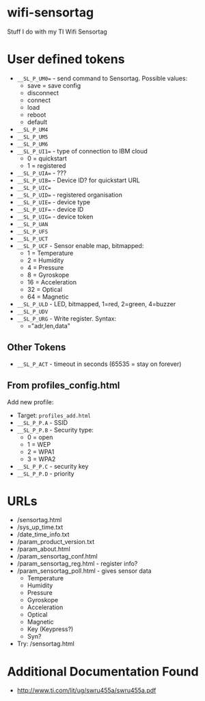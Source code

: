 # wifi-sensortag
Stuff I do with my TI Wifi Sensortag

# User defined tokens
* `__SL_P_UM0=` - send command to Sensortag. Possible values:
  * save = save config
  * disconnect
  * connect
  * load
  * reboot
  * default
* `__SL_P_UM4`
* `__SL_P_UM5`
* `__SL_P_UM6`
* `__SL_P_UI1=` - type of connection to IBM cloud
  * 0 = quickstart
  * 1 = registered
* `__SL_P_UIA=` - ???
* `__SL_P_UIB=` - Device ID? for quickstart URL
* `__SL_P_UIC=`
* `__SL_P_UID=` - registered organisation
* `__SL_P_UIE=` - device type
* `__SL_P_UIF=` - device ID
* `__SL_P_UIG=` - device token
* `__SL_P_UAN`
* `__SL_P_UFS`
* `__SL_P_UCT`
* `__SL_P_UCF` - Sensor enable map, bitmapped:
  * 1 = Temperature
  * 2 = Humidity
  * 4 = Pressure
  * 8 = Gyroskope
  * 16 = Acceleration
  * 32 = Optical
  * 64 = Magnetic
* `__SL_P_ULD` - LED, bitmapped, 1=red, 2=green, 4=buzzer
* `__SL_P_UDV`
* `__SL_P_URG` - Write register. Syntax:
  * ="adr,len,data"

## Other Tokens
* `__SL_P_ACT` - timeout in seconds (65535 = stay on forever)

## From profiles_config.html
Add new profile:
* Target: `profiles_add.html`
* `__SL_P_P.A` - SSID
* `__SL_P_P.B` - Security type:
  * 0 = open
  * 1 = WEP
  * 2 = WPA1
  * 3 = WPA2
* `__SL_P_P.C` - security key
* `__SL_P_P.D` - priority

# URLs
* /sensortag.html
* /sys_up_time.txt
* /date_time_info.txt
* /param_product_version.txt
* /param_about.html
* /param_sensortag_conf.html
* /param_sensortag_reg.html - register info?
* /param_sensortag_poll.html - gives sensor data
  * Temperature
  * Humidity
  * Pressure
  * Gyroskope
  * Acceleration
  * Optical
  * Magnetic
  * Key (Keypress?)
  * Syn?
* Try: /sensortag.html

# Additional Documentation Found
* http://www.ti.com/lit/ug/swru455a/swru455a.pdf

